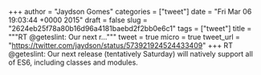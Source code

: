 
+++
author = "Jaydson Gomes"
categories = ["tweet"]
date = "Fri Mar 06 19:03:44 +0000 2015"
draft = false
slug = "2624eb25f78a80b16d96a4181baebd2f2bb0e6c1"
tags = ["tweet"]
title = """RT @geteslint: Our next r..."""
tweet = true
micro = true
tweet_url = "https://twitter.com/jaydson/status/573921924524433409"
+++
RT @geteslint: Our next release (tentatively Saturday) will natively support all of ES6, including classes and modules.
